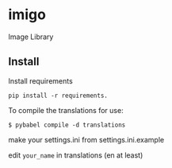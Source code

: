 # imigo
Image Library

## Install
Install requirements
```
pip install -r requirements.
``` 

To compile the translations for use:
```
$ pybabel compile -d translations
```

make your settings.ini from settings.ini.example

edit `your_name` in translations (en at least)